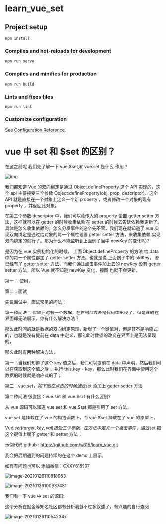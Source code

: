 # learn_vue_set

## Project setup

```
npm install
```

### Compiles and hot-reloads for development

```
npm run serve
```

### Compiles and minifies for production

```
npm run build
```

### Lints and fixes files

```
npm run lint
```

### Customize configuration

See [Configuration Reference](https://cli.vuejs.org/config/).

# vue 中 set 和 \$set 的区别？

在这之前呢 我们先了解一下 vue.\$set,和 vue.set 是什么 作用？

![img](C:\Users\V_DONG~1\AppData\Local\Temp\企业微信截图_1611644771482.png)

我们都知道 Vue 的双向绑定是通过 Object.defineProperty 这个 API 实现的，这个 api 主要接受三个参数 Object.defineProperty(obj, prop, descriptor)，这个 API 就是直接在一个对象上定义一个新 property ，或者修改一个对象的现有 property ，并返回此对象。

在第三个参数 descriptor 中，我们可以给传入的 property 设置 getter setter 方法，这样就可以在 getter 的时候收集依赖 在 setter 的时候去告诉依赖我更新了。具体是怎么收集依赖的，怎么分发事件的这个先不管，我们现在就知道了 vue 实现双向绑定是通过给对象的每一个属性设置 getter setter 方法，来收集依赖 实现双向绑定的就行了。那为什么不能监听到上面例子当中 newKey 的变化呢？

是因为在 vue 实例初始化的时候， 上面 Object.defineProperty 的方法 给 data 中的每一个属性都加了 getter setter 方法，也就是说 上面例子中的 oldKey， 都已经有了 getter setter 方法，而我们通过点击事件加上去的 newKey 没有 getter setter 方法，所以 Vue 就不知道 newKey 变化，视图 也就不会更新。

第一： 使用，

第二：面试

先说面试中，面试常见的问法：

第一种问法： 假如此时有一个数据，在控制台或者是代码中出现了，但是此时在界面却无法展示，你有什么解决办法？

那么此时问的就是数据的双向绑定原理，新增了一个键值对，但是其不是响应式的，也就是没有提前在 data 中定义，那么此时数据的改变在界面上是无法呈现的，

那么此时有两种解决方法，

第一：当我们知道了这个 key 值之后，我们可以提前在 data 中声明，然后我们可以在获取到这个值之后 ，执行 this.key = key，那么此时我们在界面中使用这个数据的时候就是响应式的了；

第二：vue.$set  ，如下图 在点击的时候 通过$set 添加上 getter setter 方法

第二种问法 很直接：vue.set 和 vue.\$set 有什么区别?

从 vue 源码可以知道 vue.set 和 vue.\$set 都是引用了 set 方法，

vue.set 是挂载在了 vue 的构造函数上，而 vue.\$set 挂载在了 vue 的原型上，

Vue.$set(target,key ,val) 接受三个参数，在方法中定义一个点击事件，通过$set 把这个键值上赋予 getter 和 setter 方法；

示例代码 github : https://github.com/w615/learn_vue.git

我会把后期遇到的问题持续的在这个 demo 上展示，

如有有问题也可以 添加微信：CXXY615907

![image-20210126110818963](C:\Users\v_dongcwang\AppData\Roaming\Typora\typora-user-images\image-20210126110818963.png)

![image-20210126100937481](C:\Users\v_dongcwang\AppData\Roaming\Typora\typora-user-images\image-20210126100937481.png)

我们看一下 vue 中 set 的源码:

这个分析在掘金等知名社区都有分析我就不过多叙述了，有兴趣的自行查阅

![image-20210126110542347](C:\Users\v_dongcwang\AppData\Roaming\Typora\typora-user-images\image-20210126110542347.png)
